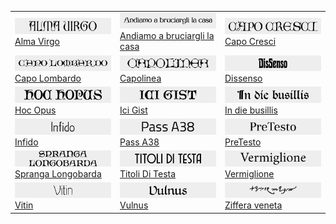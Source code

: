 <table>
  <tr>
    <td width="33%"><a href="https://github.com/m-casanova/AlmaVirgo"><img src="img/alma_virgo.svg" width="100%"><br/>Alma Virgo</a></td>
    <td width="33%"><a href="https://github.com/m-casanova/AndiamoABruciargliLaCasa"><img src="img/andiamo.svg" width="100%"><br/>Andiamo a bruciargli la casa</a></td>
    <td width="33%"><a href="https://github.com/m-casanova/CapoCresci"><img src="img/capo_cresci.svg" width="100%"><br/>Capo Cresci</a></td>
  </tr>
  <tr>
    <td><a href="https://github.com/m-casanova/CapoLombardo"><img src="img/capo_lombardo.svg" width="100%"><br/>Capo Lombardo</a></td>
    <td><a href="https://github.com/m-casanova/Capolinea"><img src="img/capolinea.svg" width="100%"><br/>Capolinea</a></td>
    <td><a href="https://github.com/m-casanova/DisSenso"><img src="img/dissenso.svg" width="100%"><br/>Dissenso</a></td>
  </tr>
  <tr>
    <td><a href="https://github.com/m-casanova/HocOpus"><img src="img/hoc_opus.svg" width="100%"><br/>Hoc Opus</a></td>
    <td><a href="https://github.com/m-casanova/IciGist"><img src="img/ici_gist.svg" width="100%"><br/>Ici Gist</a></td>
    <td><a href="https://github.com/m-casanova/In-die-busillis"><img src="img/in_die_busillis.svg" width="100%"><br/>In die busillis</a></td>
  </tr>
  <tr>
    <td><a href="https://github.com/m-casanova/Infido"><img src="img/infido.svg" width="100%"><br/>Infido</a></td>
    <td><a href="https://github.com/m-casanova/Pass-A38"><img src="img/pass_a38.svg" width="100%"><br/>Pass A38</a></td>
    <td><a href="https://github.com/m-casanova/PreTesto"><img src="img/pretesto.svg" width="100%"><br/>PreTesto</a></td>
  </tr>
  <tr>
    <td><a href="https://github.com/m-casanova/SprangaLongobarda"><img src="img/spranga_longobarda.svg" width="100%"><br/>Spranga Longobarda</a></td>
    <td><a href="https://github.com/m-casanova/titoliDiTesta"><img src="img/titoli_di_testa.svg" width="100%"><br/>Titoli Di Testa</a></td>
    <td><a href="https://github.com/m-casanova/Vermiglione"><img src="img/vermiglione.svg" width="100%"><br/>Vermiglione</a></td>
  </tr>
  <tr>
    <td><a href="https://github.com/m-casanova/Vitin"><img src="img/vitin.svg" width="100%"><br/>Vitin</a></td>
    <td><a href="https://github.com/m-casanova/Vulnus"><img src="img/vulnus.svg" width="100%"><br/>Vulnus</a></td>
    <td><a href="https://github.com/m-casanova/Ziffera-veneta"><img src="img/ziffera_veneta.svg" width="100%"><br/>Ziffera veneta</a></td>
  </tr>
</table>
